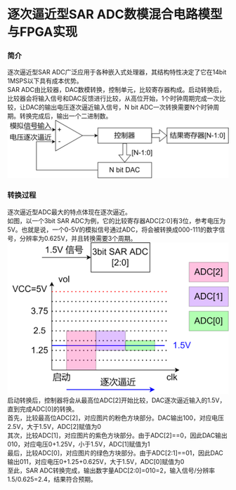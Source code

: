 # 逐次逼近型SAR ADC数模混合电路模型与FPGA实现

### 简介
逐次逼近型SAR ADC广泛应用于各种嵌入式处理器，其结构特性决定了它在14bit 1MSPS以下具有成本优势。  
SAR ADC由比较器，DAC数模转换，控制单元，比较寄存器构成。启动转换后，比较器会将输入信号和DAC反馈进行比较，从高位开始，1个时钟周期完成一次比较，让DAC的输出电压逐次逼近输入信号，N bit ADC一次转换需要N个时钟周期。转换完成后，输出一个二进制数。  
![SAR ADC](%E7%B3%BB%E7%BB%9F%E7%BB%93%E6%9E%84.png)

### 转换过程
逐次逼近型ADC最大的特点体现在逐次逼近。  
如图，以一个3bit SAR ADC为例，它的比较寄存器ADC[2:0]有3位，参考电压为5V。也就是说，一个0-5V的模拟信号通过ADC，将会被转换成000-111的数字信号，分辨率为0.625V，并且转换需要3个周期。  
![输入图片说明](%E9%80%90%E6%AC%A1%E9%80%BC%E8%BF%91.png)    
启动转换后，控制器将会从最高位ADC[2]开始比较，DAC逐次逼近输入的1.5V，直到完成ADC[0]的转换。  
首先，比较最高位ADC[2]，对应图片的粉色方块部分。DAC输出100，对应电压2.5V，大于1.5V，ADC[2]赋值为0  
其次，比较ADC[1]，对应图片的紫色方块部分。由于ADC[2]==0，因此DAC输出010，对应电压0+1.25V，小于1.5V，ADC[1]赋值为1  
最后，比较ADC[0]，对应图片的绿色方块部分。由于ADC[2:1]==01，因此DAC输出011，对应电压0+1.25+0.625V，大于1.5V，ADC[0]赋值为0  
至此，SAR ADC转换完成，输出数字量ADC[2:0]=010=2，输入信号/分辨率1.5/0.625=2.4，结果符合预期。  